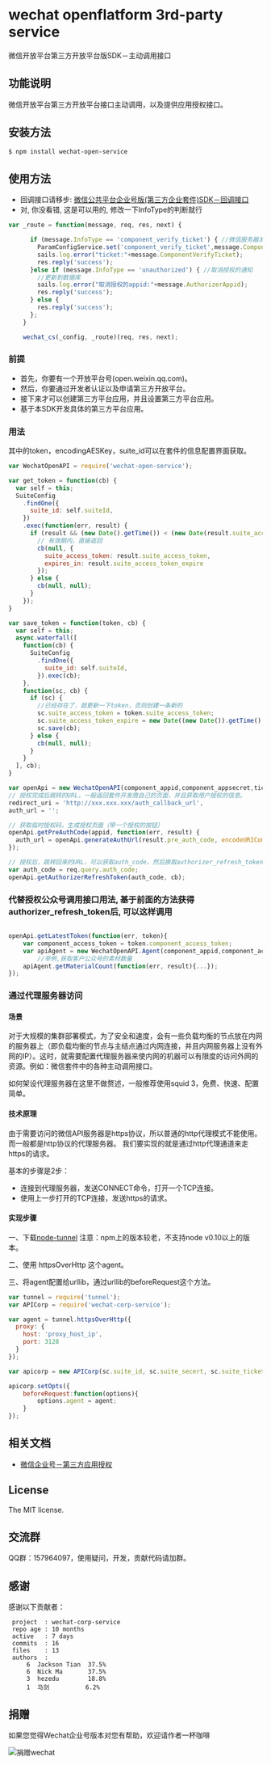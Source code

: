 wechat openflatform 3rd-party service
====================

微信开放平台第三方开放平台版SDK－主动调用接口


## 功能说明

微信开放平台第三方开放平台接口主动调用，以及提供应用授权接口。

## 安装方法

```sh
$ npm install wechat-open-service
```

## 使用方法

- 回调接口请移步: [微信公共平台企业号版(第三方企业套件)SDK－回调接口](https://github.com/node-webot/wechat-corp-service-callback)
- 对, 你没看错, 这是可以用的, 修改一下InfoType的判断就行

```js
var _route = function(message, req, res, next) {

      if (message.InfoType == 'component_verify_ticket') { //微信服务器发过来的票，每10分钟发一次
        ParamConfigService.set('component_verify_ticket',message.ComponentVerifyTicket);
        sails.log.error("ticket:"+message.ComponentVerifyTicket);
        res.reply('success');
      }else if (message.InfoType == 'unauthorized') { //取消授权的通知
        //更新到数据库
        sails.log.error("取消授权的appid:"+message.AuthorizerAppid);
        res.reply('success');
      } else {
        res.reply('success');
      };
    }

    wechat_cs(_config, _route)(req, res, next);
```


### 前提

- 首先，你要有一个开放平台号(open.weixin.qq.com)。
- 然后，你要通过开发者认证以及申请第三方开放平台。
- 接下来才可以创建第三方平台应用，并且设置第三方平台应用。
- 基于本SDK开发具体的第三方平台应用。

### 用法

其中的token，encodingAESKey，suite_id可以在套件的信息配置界面获取。

```js
var WechatOpenAPI = require('wechat-open-service');

var get_token = function(cb) {
  var self = this;
  SuiteConfig
    .findOne({
      suite_id: self.suiteId,
    })
    .exec(function(err, result) {
      if (result && (new Date().getTime()) < (new Date(result.suite_access_token_expire)).getTime()) {
        // 有效期内，直接返回
        cb(null, {
          suite_access_token: result.suite_access_token,
          expires_in: result.suite_access_token_expire
        });
      } else {
        cb(null, null);
      }
    });
}

var save_token = function(token, cb) {
  var self = this;
  async.waterfall([
    function(cb) {
      SuiteConfig
        .findOne({
          suite_id: self.suiteId,
        }).exec(cb);
    },
    function(sc, cb) {
      if (sc) {
        //已经存在了，就更新一下token，否则创建一条新的
        sc.suite_access_token = token.suite_access_token;
        sc.suite_access_token_expire = new Date((new Date()).getTime() + 7190000);
        sc.save(cb);
      } else {
        cb(null, null);
      }
    }
  ], cb);
}

var openApi = new WechatOpenAPI(component_appid,component_appsecret,ticket,get_token,save_token);
// 授权完成后跳转的URL，一般返回套件开发商自己的页面，并且获取用户授权的信息。
redirect_uri = 'http://xxx.xxx.xxx/auth_callback_url',
auth_url = '';

// 获取临时授权码，生成授权页面（带一个授权的按钮）
openApi.getPreAuthCode(appid, function(err, result) {
  auth_url = openApi.generateAuthUrl(result.pre_auth_code, encodeURIComponent(redirect_uri));
});

// 授权后，跳转回来的URL，可以获取auth_code，然后换取authorizer_refresh_token。得到永久授权之后就能知道是哪个微信公众号appid了(authorizer_appid)。
var auth_code = req.query.auth_code;
openApi.getAuthorizerRefreshToken(auth_code, cb);

```

### 代替授权公众号调用接口用法, 基于前面的方法获得authorizer_refresh_token后, 可以这样调用

```js

openApi.getLatestToken(function(err, token){
	var component_access_token = token.component_access_token;
	var apiAgent = new WechatOpenAPI.Agent(component_appid,component_access_token,authorizer_appid,authorizer_refresh_token,get_token,save_token);
		//举例,获取客户公众号的素材数量
	apiAgent.getMaterialCount(function(err, result){...});	
});

```

### 通过代理服务器访问

#### 场景

对于大规模的集群部署模式，为了安全和速度，会有一些负载均衡的节点放在内网的服务器上（即负载均衡的节点与主结点通过内网连接，并且内网服务器上没有外网的IP）。这时，就需要配置代理服务器来使内网的机器可以有限度的访问外网的资源。例如：微信套件中的各种主动调用接口。

如何架设代理服务器在这里不做赘述，一般推荐使用squid 3，免费、快速、配置简单。

#### 技术原理

由于需要访问的微信API服务器是https协议，所以普通的http代理模式不能使用。
而一般都是http协议的代理服务器。
我们要实现的就是通过http代理通道来走https的请求。

基本的步骤是2步：

- 连接到代理服务器，发送CONNECT命令，打开一个TCP连接。
- 使用上一步打开的TCP连接，发送https的请求。

#### 实现步骤

一、下载[node-tunnel](https://github.com/koichik/node-tunnel) 注意：npm上的版本较老，不支持node v0.10以上的版本。

二、使用 httpsOverHttp 这个agent。

三、将agent配置给urllib，通过urllib的beforeRequest这个方法。

```js
var tunnel = require('tunnel');
var APICorp = require('wechat-corp-service');

var agent = tunnel.httpsOverHttp({
  proxy: {
    host: 'proxy_host_ip',
    port: 3128
  }
});

var apicorp = new APICorp(sc.suite_id, sc.suite_secert, sc.suite_ticket, get_token, save_token);

apicorp.setOpts({
    beforeRequest:function(options){
        options.agent = agent;
    }
});

```

## 相关文档
- [微信企业号－第三方应用授权](http://qydev.weixin.qq.com/wiki/index.php?title=%E7%AC%AC%E4%B8%89%E6%96%B9%E5%BA%94%E7%94%A8%E6%8E%88%E6%9D%83)


## License
The MIT license.

## 交流群
QQ群：157964097，使用疑问，开发，贡献代码请加群。

## 感谢
感谢以下贡献者：
```
 project  : wechat-corp-service
 repo age : 10 months
 active   : 7 days
 commits  : 16
 files    : 13
 authors  :
     6  Jackson Tian  37.5%
     6  Nick Ma       37.5%
     3  hezedu        18.8%
     1  马剑          6.2%

```

## 捐赠
如果您觉得Wechat企业号版本对您有帮助，欢迎请作者一杯咖啡

![捐赠wechat](https://cloud.githubusercontent.com/assets/327019/2941591/2b9e5e58-d9a7-11e3-9e80-c25aba0a48a1.png)
